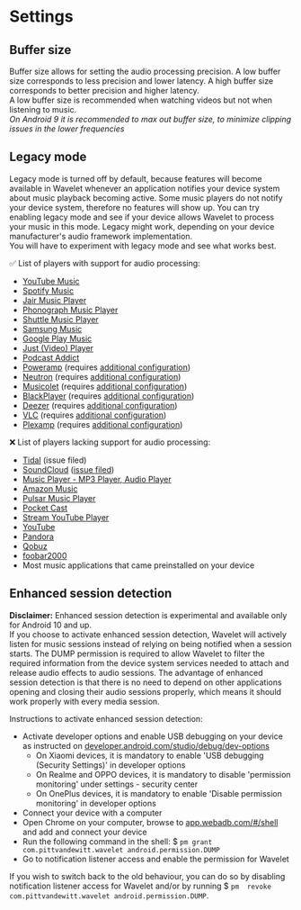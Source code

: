 # Settings

## Buffer size

Buffer size allows for setting the audio processing precision. A low buffer size corresponds to less precision and lower latency. A high buffer size corresponds to better precision and higher latency.  
A low buffer size is recommended when watching videos but not when listening to music.  
*On Android 9 it is recommended to max out buffer size, to minimize clipping issues in the lower frequencies*

## Legacy mode

Legacy mode is turned off by default, because features will become available in Wavelet whenever an application notifies your device system about music playback becoming active.  Some music players do not notify your device system, therefore no features will show up. You can try enabling legacy mode and see if your device allows Wavelet to process your music in this mode. Legacy might work, depending on your device manufacturer's audio framework implementation.  
You will have to experiment with legacy mode and see what works best.

:white_check_mark: List of players with support for audio processing:

* [YouTube Music](https://play.google.com/store/apps/details?id=com.google.android.apps.youtube.music)
* [Spotify Music](https://play.google.com/store/apps/details?id=com.spotify.music)
* [Jair Music Player](https://play.google.com/store/apps/details?id=aj.jair.music)
* [Phonograph Music Player](https://play.google.com/store/apps/details?id=com.kabouzeid.gramophone)
* [Shuttle Music Player](https://play.google.com/store/apps/details?id=another.music.player)
* [Samsung Music](https://play.google.com/store/apps/details?id=com.sec.android.app.music)
* [Google Play Music](https://play.google.com/store/apps/details?id=com.google.android.music)
* [Just (Video) Player](https://play.google.com/store/apps/details?id=com.brouken.player)
* [Podcast Addict](https://play.google.com/store/apps/details?id=com.bambuna.podcastaddict)
* [Poweramp](https://play.google.com/store/apps/details?id=com.maxmpz.audioplayer) (requires [additional configuration](/Configuration#poweramp))
* [Neutron](https://play.google.com/store/apps/details?id=com.neutroncode.mp) (requires [additional configuration](/Configuration#neutron))
* [Musicolet](https://play.google.com/store/apps/details?id=in.krosbits.musicolet) (requires [additional configuration](/Configuration#musicolet))
* [BlackPlayer](https://play.google.com/store/apps/details?id=com.musicplayer.blackplayerfree) (requires [additional configuration](/Configuration#blackplayer))
* [Deezer](https://play.google.com/store/apps/details?id=deezer.android.app) (requires [additional configuration](/Configuration#deezer))
* [VLC](https://play.google.com/store/apps/details?id=org.videolan.vlc) (requires [additional configuration](/Configuration#vlc))
* [Plexamp](https://play.google.com/store/apps/details?id=tv.plex.labs.plexamp) (requires [additional configuration](/Configuration#plexamp))

❌ List of players lacking support for audio processing:

* [Tidal](https://play.google.com/store/apps/details?id=com.aspiro.tidal) (issue filed)
* [SoundCloud](https://play.google.com/store/apps/details?id=com.soundcloud.android) ([issue filed](https://help.soundcloud.com/requests/483626/))
* [Music Player - MP3 Player, Audio Player](https://play.google.com/store/apps/details?id=musicplayer.musicapps.music.mp3player)
* [Amazon Music](https://play.google.com/store/apps/details?id=com.amazon.mp3)
* [Pulsar Music Player](https://play.google.com/store/apps/details?id=com.rhmsoft.pulsar)
* [Pocket Cast](https://play.google.com/store/apps/details?id=au.com.shiftyjelly.pocketcasts)
* [Stream YouTube Player](https://play.google.com/store/apps/details?id=com.djit.apps.stream)
* [YouTube](https://play.google.com/store/apps/details?id=com.google.android.youtube)
* [Pandora](https://play.google.com/store/apps/details?id=com.pandora.android)
* [Qobuz](https://play.google.com/store/apps/details?id=com.qobuz.music)
* [foobar2000](https://play.google.com/store/apps/details?id=com.foobar2000.foobar2000)
* Most music applications that came preinstalled on your device

## Enhanced session detection

**Disclaimer:** Enhanced session detection is experimental and available only for Android 10 and up.  
If you choose to activate enhanced session detection, Wavelet will actively listen for music sessions instead of relying on being notified when a session starts. The DUMP permission is required to allow Wavelet to filter the required information from the device system services needed to attach and release audio effects to audio sessions. The advantage of enhanced session detection is that there is no need to depend on other applications opening and closing their audio sessions properly, which means it should work properly with every media session.

Instructions to activate enhanced session detection:

- Activate developer options and enable USB debugging on your device as instructed on [developer.android.com/studio/debug/dev-options]
    - On Xiaomi devices, it is mandatory to enable 'USB debugging (Security Settings)' in developer options
    - On Realme and OPPO devices, it is mandatory to disable 'permission monitoring' under settings - security center
    - On OnePlus devices, it is mandatory to enable 'Disable permission monitoring' in developer options
- Connect your device with a computer
- Open Chrome on your computer, browse to [app.webadb.com/#/shell] and add and connect your device
- Run the following command in the shell: $ `pm grant com.pittvandewitt.wavelet android.permission.DUMP`
- Go to notification listener access and enable the permission for Wavelet

If you wish to switch back to the old behaviour, you can do so by disabling notification listener access for Wavelet and/or by running $ `pm  revoke com.pittvandewitt.wavelet android.permission.DUMP`.

[app.webadb.com/#/shell]: https://app.webadb.com/#/shell
[developer.android.com/studio/debug/dev-options]: https://developer.android.com/studio/debug/dev-options.html#enable